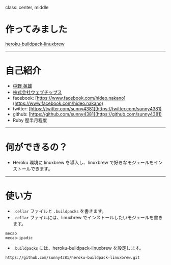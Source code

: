 class: center, middle

# 作ってみました

[heroku-buildpack-linuxbrew](https://github.com/sunny4381/heroku-buildpack-linuxbrew)

---

# 自己紹介

* [中野 英雄](https://www.facebook.com/hideo.nakano)
* [株式会社ウェブチップス](http://www.web-tips.co.jp/)
* facebook: [https://www.facebook.com/hideo.nakano](https://www.facebook.com/hideo.nakano)
* twitter: [https://twitter.com/sunny4381](https://twitter.com/sunny4381)
* github: [https://github.com/sunny4381](https://github.com/sunny4381)
* Ruby 歴半月程度

---

# 何ができるの？

* Heroku 環境に linuxbrew を導入し、linuxbrew で好きなモジュールをインストールできます。

---

# 使い方

* `.cellar` ファイルと `.buildpacks` を書きます。
* `.cellar` ファイルには、linuxbrew でインストールしたいモジュールを書きます。

```text|.cellar
mecab
mecab-ipadic
```

* `.buildpacks` には、heroku-buildpack-linuxbrew を設定します。

```text|.cellar
https://github.com/sunny4381/heroku-buildpack-linuxbrew.git
```
